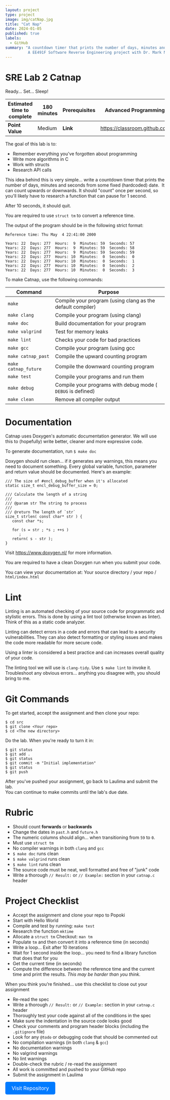```yaml
---
layout: project
type: project
image: img/catNap.jpg
title: "Cat Nap"
date: 2024-01-05
published: true
labels:
  - GitHub
summary: "A countdown timer that prints the number of days, minutes and seconds from some fixed (hardcoded) date.
          A EE491F Software Reverse Engineering project with Dr. Mark Nelson"
---
```

SRE Lab 2 Catnap
================

Ready... Set... Sleep!

| **Estimated time to complete** | 180 minutes | **Prerequisites** | Advanced Programming Assessment         |
|--------------------------------|-------------|-------------------|-----------------------------------------|
| **Point Value**                | Medium      | **Link**          | https://classroom.github.com/a/3ejOw7Qf |


The goal of this lab is to:
  - Remember everything you've forgotten about programming
  - Write more algorithms in C
  - Work with structs
  - Research API calls


This idea behind this is very simple... write a countdown timer that prints the
number of days, minutes and seconds from some fixed (hardcoded) date.  It can
count upwards or downwards.  It should "count" once per second, so you'll 
likely have to research a function that can pause for 1 second.

After 10 seconds, it should quit.

You are required to use `struct tm` to convert a reference time.

The output of the program should be in the following strict format:
````
Reference time: Thu May  4 22:41:00 2000

Years: 22  Days: 277  Hours:  9  Minutes: 59  Seconds: 57 
Years: 22  Days: 277  Hours:  9  Minutes: 59  Seconds: 58 
Years: 22  Days: 277  Hours:  9  Minutes: 59  Seconds: 59 
Years: 22  Days: 277  Hours: 10  Minutes:  0  Seconds:  0 
Years: 22  Days: 277  Hours: 10  Minutes:  0  Seconds:  1 
Years: 22  Days: 277  Hours: 10  Minutes:  0  Seconds:  2 
Years: 22  Days: 277  Hours: 10  Minutes:  0  Seconds:  3 
````

To make Catnap, use the following commands:

| Command              | Purpose                                                    |
|----------------------|------------------------------------------------------------|
| `make`               | Compile your program (using clang as the default compiler) |
| `make clang`         | Compile your program (using clang)                         |
| `make doc`           | Build documentation for your program                       |
| `make valgrind`      | Test for memory leaks                                      |
| `make lint`          | Checks your code for bad practices                         |
| `make gcc`           | Compile your program (using gcc                            |
| `make catnap_past`   | Compile the upward counting program                        |
| `make catnap_future` | Compile the downward counting program                      |
| `make test`          | Compile your programs and run them                         |
| `make debug`         | Compile your programs with debug mode ( `DEBUG` is defined)|
| `make clean`         | Remove all compiler output                                 |


# Documentation
Catnap uses Doxygen's automatic documentation generator.  We will use this to 
(hopefully) write better, cleaner and more expressive code.  

To generate documentation, run `$ make doc`

Doxygen should run clean... if it generates any warnings, this means you need 
to document something.  Every global variable, function, parameter and return 
value should be documented.  Here's an example:

    /// The size of #encl_debug_buffer when it's allocated
    static size_t encl_debug_buffer_size = 0;
    
    /// Calculate the length of a string
    ///
    /// @param str The string to process
    ///
    /// @return The length of `str`
    size_t strlen( const char* str ) {
       const char *s;
    
       for (s = str ; *s ; ++s )
          ;
       return( s - str );
    }

Visit https://www.doxygen.nl/ for more information.

You are required to have a clean Doxygen run when you submit your code.

You can view your documentation at:  Your source directory / your repo / `html/index.html`


# Lint
Linting is an automated checking of your source code for programmatic and 
stylistic errors.  This is done by using a lint tool (otherwise known as linter).  
Think of this as a static code analyzer.

Linting can detect errors in a code and errors that can lead to a security 
vulnerabilities.  They can also detect formatting or styling issues and makes 
the code more readable for more secure code.

Using a linter is considered a best practice and can increases overall quality 
of your code.

The linting tool we will use is `clang-tidy`.  Use `$ make lint` to invoke it.
Troubleshoot any obvious errors... anything you disagree with, you should bring
to me.


# Git Commands
To get started, accept the assignment and then clone your repo:

    $ cd src
    $ git clone <Your repo>
    $ cd <The new directory>

Do the lab.  When you're ready to turn it in:

    $ git status
    $ git add .
    $ git status
    $ git commit -m "Initial implementation"
    $ git status
    $ git push

After you've pushed your assignment, go back to Laulima and submit the lab.  
You can continue to make commits until the lab's due date.


# Rubric
  - Should count **forwards** or **backwards**
  - Change the dates in `past.h` and `future.h`
  - The numeric columns should align... when transitioning from `59` to `0`.
  - Must use `struct tm`
  - No compiler warnings in both `clang` and `gcc`
  - `$ make doc` runs clean
  - `$ make valgrind` runs clean
  - `$ make lint` runs clean
  - The source code must be neat, well formatted and free of "junk" code
  - Write a thorough `// Result:`  or `// Example:` section in your `catnap.c` header




# Project Checklist
  - Accept the assignment and clone your repo to Popoki
  - Start with Hello World
  - Compile and test by running:  `make test`
  - Research the function `mktime` 
  - Allocate a `struct tm`     Checkout:  `man tm`
  - Populate `tm` and then convert it into a reference time (in seconds)
  - Write a loop... Exit after 10 iterations
  - Wait for 1 second inside the loop… you need to find a library function that 
    does that for you
  - Get the current time (in seconds)
  - Compute the difference between the reference time and the current time and 
    print the results.  _This may be harder than you think._

When you think you’re finished… use this checklist to close out your assignment
  - Re-read the spec
  - Write a thorough `// Result:`  or `// Example:` section in your `catnap.c` header
  - Thoroughly test your code against all of the conditions in the spec
  - Make sure the indentation in the source code looks good
  - Check your comments and program header blocks (including the `.gitignore` file)
  - Look for any `@todo` or debugging code that should be commented out
  - No compilation warnings (in both `clang` & `gcc`)
  - No documentation warnings
  - No valgrind warnings
  - No lint warnings
  - Double-check the rubric / re-read the assignment
  - All work is committed and pushed to your GitHub repo
  - Submit the assignment in Laulima


<a href="https://github.com/SRE-Nelson/sre_lab2_catnap-Zeniscribbles.git" style="display: inline-block; padding: 10px 20px; font-size: 16px; color: #fff; background-color: #007bff; text-align: center; border-radius: 5px; text-decoration: none;">Visit Repository</a>


